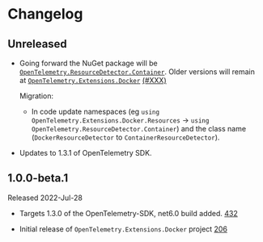 # Changelog

## Unreleased

* Going forward the NuGet package will be
  [`OpenTelemetry.ResourceDetector.Container`](https://www.nuget.org/packages/OpenTelemetry.ResourceDetector.Container).
  Older versions will remain at
  [`OpenTelemetry.Extensions.Docker`](https://www.nuget.org/packages/OpenTelemetry.Extensions.Docker)
  [(#XXX)](https://github.com/open-telemetry/opentelemetry-dotnet-contrib/pull/XXX)

  Migration:

  * In code update namespaces (eg `using
    OpenTelemetry.Extensions.Docker.Resources` -> `using
    OpenTelemetry.ResourceDetector.Container`)
    and the class name (`DockerResourceDetector` to `ContainerResourceDetector`).
* Updates to 1.3.1 of OpenTelemetry SDK.

## 1.0.0-beta.1

Released 2022-Jul-28

* Targets 1.3.0 of the OpenTelemetry-SDK, net6.0 build added.
[432](https://github.com/open-telemetry/opentelemetry-dotnet-contrib/pull/432)

* Initial release of `OpenTelemetry.Extensions.Docker` project
[206](https://github.com/open-telemetry/opentelemetry-dotnet-contrib/pull/206)

